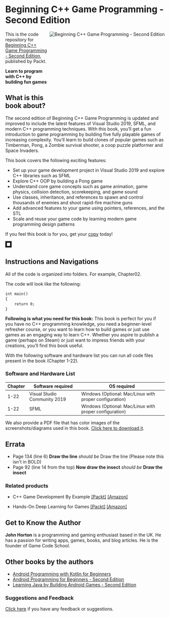 # Beginning C++ Game Programming - Second Edition

<a href="https://www.packtpub.com/game-development/beginning-c-20-game-programming-second-edition?utm_source=github&utm_medium=repository&utm_campaign=9781838648572"><img src="https://www.packtpub.com/media/catalog/product/cache/4cdce5a811acc0d2926d7f857dceb83b/9/7/9781838648572-original.png" alt="Beginning C++ Game Programming - Second Edition" height="256px" align="right"></a>

This is the code repository for [Beginning C++ Game Programming - Second Edition](https://www.packtpub.com/game-development/beginning-c-20-game-programming-second-edition?utm_source=github&utm_medium=repository&utm_campaign=9781838648572), published by Packt.

**Learn to program with C++ by building fun games**

## What is this book about?
The second edition of Beginning C++ Game Programming is updated and improved to include the latest features of Visual Studio 2019, SFML, and modern C++ programming techniques. With this book, you’ll get a fun introduction to game programming by building five fully playable games of increasing complexity. You’ll learn to build clones of popular games such as Timberman, Pong, a Zombie survival shooter, a coop puzzle platformer and Space Invaders.

This book covers the following exciting features: 
* Set up your game development project in Visual Studio 2019 and explore C++ libraries such as SFML
* Explore C++ OOP by building a Pong game
* Understand core game concepts such as game animation, game physics, collision detection, scorekeeping, and game sound
* Use classes, inheritance, and references to spawn and control thousands of enemies and shoot rapid-fire machine guns
* Add advanced features to your game using pointers, references, and the STL
* Scale and reuse your game code by learning modern game programming design patterns

If you feel this book is for you, get your [copy](https://www.amazon.com/dp/1838648577) today!

<a href="https://www.packtpub.com/?utm_source=github&utm_medium=banner&utm_campaign=GitHubBanner"><img src="https://raw.githubusercontent.com/PacktPublishing/GitHub/master/GitHub.png" alt="https://www.packtpub.com/" border="5" /></a>

## Instructions and Navigations
All of the code is organized into folders. For example, Chapter02.

The code will look like the following:
```
int main()
{
    return 0;
}
```

**Following is what you need for this book:**
This book is perfect for you if you have no C++ programming knowledge, you need a beginner-level refresher course, or you want to learn how to build games or just use games as an engaging way to learn C++. Whether you aspire to publish a game (perhaps on Steam) or just want to impress friends with your creations, you’ll find this book useful.	

With the following software and hardware list you can run all code files present in the book (Chapter 1-22).

### Software and Hardware List

| Chapter  | Software required                   | OS required                        |
| -------- | ------------------------------------| -----------------------------------|
| 1-22     | Visual Studio Community 2019        | Windows (Optional: Mac/Linux with proper configuration) |
| 1-22     | SFML                                | Windows (Optional: Mac/Linux with proper configuration) |

We also provide a PDF file that has color images of the screenshots/diagrams used in this book. [Click here to download it](https://static.packt-cdn.com/downloads/9781838648572_ColorImages.pdf).

## Errata
* Page 134 (line 6) **Draw the line** _should be_ Draw the line  (Please note this isn't in BOLD)
* Page 92 (line 14 from the top) **Now draw the insect** _should be_ **Draw the insect** 

### Related products <Other books you may enjoy>
* C++ Game Development By Example [[Packt]](https://www.packtpub.com/web-development/c-game-development-example?utm_source=github&utm_medium=repository&utm_campaign=9781789535303) [[Amazon]](https://www.amazon.com/dp/1789535301)

* Hands-On Deep Learning for Games [[Packt]](https://www.packtpub.com/game-development/hands-deep-learning-games?utm_source=github&utm_medium=repository&utm_campaign=9781788994071) [[Amazon]](https://www.amazon.com/dp/1788994078)

## Get to Know the Author
**John Horton** is a programming and gaming enthusiast based in the UK. He has a passion for writing apps, games, books, and blog articles. He is the founder of Game Code School.

## Other books by the authors
* [Android Programming with Kotlin for Beginners](https://www.packtpub.com/application-development/android-programming-kotlin-beginners?utm_source=github&utm_medium=repository&utm_campaign=9781789615401)
* [Android Programming for Beginners - Second Edition](https://www.packtpub.com/application-development/android-programming-beginners-second-edition?utm_source=github&utm_medium=repository&utm_campaign=9781789538502)
* [Learning Java by Building Android Games - Second Edition](https://www.packtpub.com/game-development/learning-java-building-android-games-second-edition?utm_source=github&utm_medium=repository&utm_campaign=9781788839150)

### Suggestions and Feedback
[Click here](https://docs.google.com/forms/d/e/1FAIpQLSdy7dATC6QmEL81FIUuymZ0Wy9vH1jHkvpY57OiMeKGqib_Ow/viewform) if you have any feedback or suggestions.

